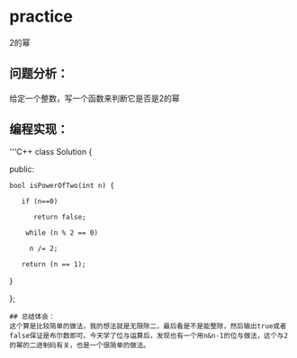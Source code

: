 # practice
 2的幂
## 问题分析：
#### 
给定一个整数，写一个函数来判断它是否是2的幂
## 编程实现：
'''C++
class Solution {

public:
    
    bool isPowerOfTwo(int n) {
       
       if (n==0)
          
          return false;
        
        while (n % 2 == 0) 
         
         n /= 2;
       
       return (n == 1);
   
   }

};
```
## 总结体会：
这个算是比较简单的做法，我的想法就是无限除二，最后看是不是能整除，然后输出true或者false保证是布尔数即可。今天学了位与运算后，发现也有一个用n&n-1的位与做法，这个与2的幂的二进制码有关，也是一个很简单的做法。
